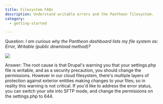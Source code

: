 ```yaml
---
title: Filesystem FAQs
description: Understand writable errors and the Pantheon filesystem. 
category:
  - getting-started

---
```


Question: _I am curious why the Pantheon dashboard lists my file system as: Error, Writable (public download method)?_  


 ![](https://www.getpantheon.com/sites/default/files/docs/desk_images/284378)  


Answer: The root cause is that Drupal's warning you that your settings.php file is writable, and as a security precaution, you should change the permissions. However in our cloud filesystem, there's multiple layers of protection against exterior entities making changes to your files; so in reality this warning is not critical. If you'd like to address the error status, you can switch your site into SFTP mode, and change the permissions on the settings.php to 644.
